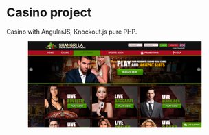 
<h1>Casino project</h1>
<p>Casino with AngularJS, Knockout.js pure PHP.</p>

<div align="center">
<img src="img/1.png" width="80%">
</div>
